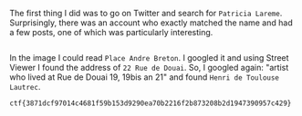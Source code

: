 <img src="">

The first thing I did was to go on Twitter and search for `Patricia Lareme`. Surprisingly, there was an account who exactly matched the name and had a few posts, one of which was particularly interesting. 

<img src="">

In the image I could read `Place Andre Breton`. I googled it and using Street Viewer I found the address of `22 Rue de Douai`. So, I googled again: "artist who lived at Rue de Douai 19, 19bis an 21" and found `Henri de Toulouse Lautrec`.

`ctf{3871dcf97014c4681f59b153d9290ea70b2216f2b873208b2d1947390957c429}`